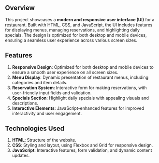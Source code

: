 ## Overview
This project showcases a **modern and responsive user interface (UI)** for a restaurant. Built with HTML, CSS, and JavaScript, the UI includes features for displaying menus, 
managing reservations, and highlighting daily specials. The design is optimized for both desktop and mobile devices, ensuring a seamless user experience across various screen sizes.

## Features
1. **Responsive Design**: Optimized for both desktop and mobile devices to ensure a smooth user experience on all screen sizes.
2. **Menu Display**: Dynamic presentation of restaurant menus, including categories and item details.
3. **Reservation System**: Interactive form for making reservations, with user-friendly input fields and validation.
4. **Specials Section**: Highlight daily specials with appealing visuals and descriptions.
5. **Interactive Elements**: JavaScript-enhanced features for improved interactivity and user engagement.

## Technologies Used
1. **HTML**: Structure of the website.
2. **CSS**: Styling and layout, using Flexbox and Grid for responsive design.
3. **JavaScript**: Interactive features, form validation, and dynamic content updates.

